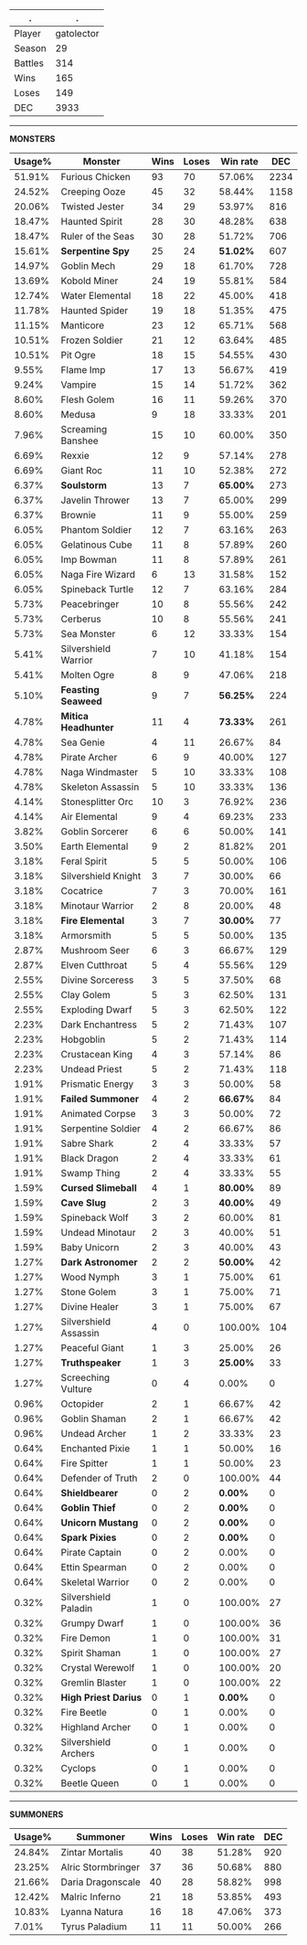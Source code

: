 .|.
|-|-
Player|gatolector
Season|29
Battles|314
Wins|165
Loses|149
DEC|3933

---
**MONSTERS**

Usage%|Monster|Wins|Loses|Win rate|DEC|
-|-|-|-|-|-|
51.91%|Furious Chicken|93|70|57.06%|2234|
24.52%|Creeping Ooze|45|32|58.44%|1158|
20.06%|Twisted Jester|34|29|53.97%|816|
18.47%|Haunted Spirit|28|30|48.28%|638|
18.47%|Ruler of the Seas|30|28|51.72%|706|
15.61%|**Serpentine Spy**|25|24|**51.02%**|607|
14.97%|Goblin Mech|29|18|61.70%|728|
13.69%|Kobold Miner|24|19|55.81%|584|
12.74%|Water Elemental|18|22|45.00%|418|
11.78%|Haunted Spider|19|18|51.35%|475|
11.15%|Manticore|23|12|65.71%|568|
10.51%|Frozen Soldier|21|12|63.64%|485|
10.51%|Pit Ogre|18|15|54.55%|430|
9.55%|Flame Imp|17|13|56.67%|419|
9.24%|Vampire|15|14|51.72%|362|
8.60%|Flesh Golem|16|11|59.26%|370|
8.60%|Medusa|9|18|33.33%|201|
7.96%|Screaming Banshee|15|10|60.00%|350|
6.69%|Rexxie|12|9|57.14%|278|
6.69%|Giant Roc|11|10|52.38%|272|
6.37%|**Soulstorm**|13|7|**65.00%**|273|
6.37%|Javelin Thrower|13|7|65.00%|299|
6.37%|Brownie|11|9|55.00%|259|
6.05%|Phantom Soldier|12|7|63.16%|263|
6.05%|Gelatinous Cube|11|8|57.89%|260|
6.05%|Imp Bowman|11|8|57.89%|261|
6.05%|Naga Fire Wizard|6|13|31.58%|152|
6.05%|Spineback Turtle|12|7|63.16%|284|
5.73%|Peacebringer|10|8|55.56%|242|
5.73%|Cerberus|10|8|55.56%|241|
5.73%|Sea Monster|6|12|33.33%|154|
5.41%|Silvershield Warrior|7|10|41.18%|154|
5.41%|Molten Ogre|8|9|47.06%|218|
5.10%|**Feasting Seaweed**|9|7|**56.25%**|224|
4.78%|**Mitica Headhunter**|11|4|**73.33%**|261|
4.78%|Sea Genie|4|11|26.67%|84|
4.78%|Pirate Archer|6|9|40.00%|127|
4.78%|Naga Windmaster|5|10|33.33%|108|
4.78%|Skeleton Assassin|5|10|33.33%|136|
4.14%|Stonesplitter Orc|10|3|76.92%|236|
4.14%|Air Elemental|9|4|69.23%|233|
3.82%|Goblin Sorcerer|6|6|50.00%|141|
3.50%|Earth Elemental|9|2|81.82%|201|
3.18%|Feral Spirit|5|5|50.00%|106|
3.18%|Silvershield Knight|3|7|30.00%|66|
3.18%|Cocatrice|7|3|70.00%|161|
3.18%|Minotaur Warrior|2|8|20.00%|48|
3.18%|**Fire Elemental**|3|7|**30.00%**|77|
3.18%|Armorsmith|5|5|50.00%|135|
2.87%|Mushroom Seer|6|3|66.67%|129|
2.87%|Elven Cutthroat|5|4|55.56%|129|
2.55%|Divine Sorceress|3|5|37.50%|68|
2.55%|Clay Golem|5|3|62.50%|131|
2.55%|Exploding Dwarf|5|3|62.50%|122|
2.23%|Dark Enchantress|5|2|71.43%|107|
2.23%|Hobgoblin|5|2|71.43%|114|
2.23%|Crustacean King|4|3|57.14%|86|
2.23%|Undead Priest|5|2|71.43%|118|
1.91%|Prismatic Energy|3|3|50.00%|58|
1.91%|**Failed Summoner**|4|2|**66.67%**|84|
1.91%|Animated Corpse|3|3|50.00%|72|
1.91%|Serpentine Soldier|4|2|66.67%|86|
1.91%|Sabre Shark|2|4|33.33%|57|
1.91%|Black Dragon|2|4|33.33%|61|
1.91%|Swamp Thing|2|4|33.33%|55|
1.59%|**Cursed Slimeball**|4|1|**80.00%**|89|
1.59%|**Cave Slug**|2|3|**40.00%**|49|
1.59%|Spineback Wolf|3|2|60.00%|81|
1.59%|Undead Minotaur|2|3|40.00%|51|
1.59%|Baby Unicorn|2|3|40.00%|43|
1.27%|**Dark Astronomer**|2|2|**50.00%**|42|
1.27%|Wood Nymph|3|1|75.00%|61|
1.27%|Stone Golem|3|1|75.00%|71|
1.27%|Divine Healer|3|1|75.00%|67|
1.27%|Silvershield Assassin|4|0|100.00%|104|
1.27%|Peaceful Giant|1|3|25.00%|26|
1.27%|**Truthspeaker**|1|3|**25.00%**|33|
1.27%|Screeching Vulture|0|4|0.00%|0|
0.96%|Octopider|2|1|66.67%|42|
0.96%|Goblin Shaman|2|1|66.67%|42|
0.96%|Undead Archer|1|2|33.33%|23|
0.64%|Enchanted Pixie|1|1|50.00%|16|
0.64%|Fire Spitter|1|1|50.00%|23|
0.64%|Defender of Truth|2|0|100.00%|44|
0.64%|**Shieldbearer**|0|2|**0.00%**|0|
0.64%|**Goblin Thief**|0|2|**0.00%**|0|
0.64%|**Unicorn Mustang**|0|2|**0.00%**|0|
0.64%|**Spark Pixies**|0|2|**0.00%**|0|
0.64%|Pirate Captain|0|2|0.00%|0|
0.64%|Ettin Spearman|0|2|0.00%|0|
0.64%|Skeletal Warrior|0|2|0.00%|0|
0.32%|Silvershield Paladin|1|0|100.00%|27|
0.32%|Grumpy Dwarf|1|0|100.00%|36|
0.32%|Fire Demon|1|0|100.00%|31|
0.32%|Spirit Shaman|1|0|100.00%|27|
0.32%|Crystal Werewolf|1|0|100.00%|20|
0.32%|Gremlin Blaster|1|0|100.00%|22|
0.32%|**High Priest Darius**|0|1|**0.00%**|0|
0.32%|Fire Beetle|0|1|0.00%|0|
0.32%|Highland Archer|0|1|0.00%|0|
0.32%|Silvershield Archers|0|1|0.00%|0|
0.32%|Cyclops|0|1|0.00%|0|
0.32%|Beetle Queen|0|1|0.00%|0|

---
**SUMMONERS**

Usage%|Summoner|Wins|Loses|Win rate|DEC|
-|-|-|-|-|-|
24.84%|Zintar Mortalis|40|38|51.28%|920|
23.25%|Alric Stormbringer|37|36|50.68%|880|
21.66%|Daria Dragonscale|40|28|58.82%|998|
12.42%|Malric Inferno|21|18|53.85%|493|
10.83%|Lyanna Natura|16|18|47.06%|373|
7.01%|Tyrus Paladium|11|11|50.00%|266|
